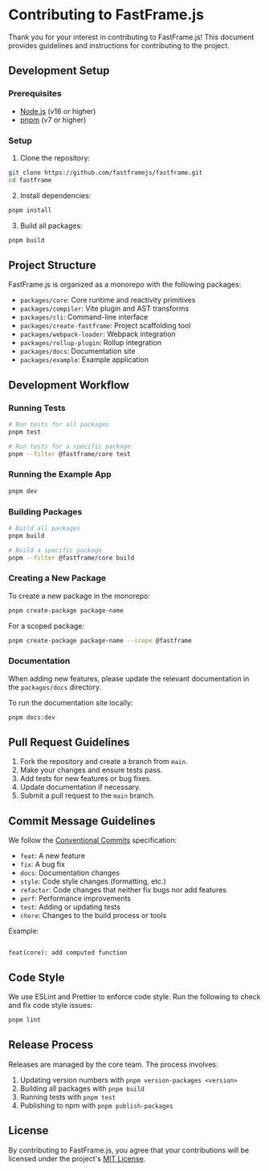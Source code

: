 # Contributing to FastFrame.js

Thank you for your interest in contributing to FastFrame.js! This document provides guidelines and instructions for contributing to the project.

## Development Setup

### Prerequisites

- [Node.js](https://nodejs.org/) (v16 or higher)
- [pnpm](https://pnpm.io/) (v7 or higher)

### Setup

1. Clone the repository:

```bash
git clone https://github.com/fastframejs/fastframe.git
cd fastframe
```

2. Install dependencies:

```bash
pnpm install
```

3. Build all packages:

```bash
pnpm build
```

## Project Structure

FastFrame.js is organized as a monorepo with the following packages:

- `packages/core`: Core runtime and reactivity primitives
- `packages/compiler`: Vite plugin and AST transforms
- `packages/cli`: Command-line interface
- `packages/create-fastframe`: Project scaffolding tool
- `packages/webpack-loader`: Webpack integration
- `packages/rollup-plugin`: Rollup integration
- `packages/docs`: Documentation site
- `packages/example`: Example application

## Development Workflow

### Running Tests

```bash
# Run tests for all packages
pnpm test

# Run tests for a specific package
pnpm --filter @fastframe/core test
```

### Running the Example App

```bash
pnpm dev
```

### Building Packages

```bash
# Build all packages
pnpm build

# Build a specific package
pnpm --filter @fastframe/core build
```

### Creating a New Package

To create a new package in the monorepo:

```bash
pnpm create-package package-name
```

For a scoped package:

```bash
pnpm create-package package-name --scope @fastframe
```

### Documentation

When adding new features, please update the relevant documentation in the `packages/docs` directory.

To run the documentation site locally:

```bash
pnpm docs:dev
```

## Pull Request Guidelines

1. Fork the repository and create a branch from `main`.
2. Make your changes and ensure tests pass.
3. Add tests for new features or bug fixes.
4. Update documentation if necessary.
5. Submit a pull request to the `main` branch.

## Commit Message Guidelines

We follow the [Conventional Commits](https://www.conventionalcommits.org/) specification:

- `feat`: A new feature
- `fix`: A bug fix
- `docs`: Documentation changes
- `style`: Code style changes (formatting, etc.)
- `refactor`: Code changes that neither fix bugs nor add features
- `perf`: Performance improvements
- `test`: Adding or updating tests
- `chore`: Changes to the build process or tools

Example:

```

feat(core): add computed function

```

## Code Style

We use ESLint and Prettier to enforce code style. Run the following to check and fix code style issues:

```bash
pnpm lint
```

## Release Process

Releases are managed by the core team. The process involves:

1. Updating version numbers with `pnpm version-packages <version>`
2. Building all packages with `pnpm build`
3. Running tests with `pnpm test`
4. Publishing to npm with `pnpm publish-packages`

## License

By contributing to FastFrame.js, you agree that your contributions will be licensed under the project's [MIT License](LICENSE).
